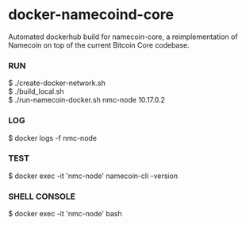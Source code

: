 # docker-namecoind-core
Automated dockerhub build for namecoin-core, a reimplementation of Namecoin on top of the current Bitcoin Core codebase. 

### RUN
$ ./create-docker-network.sh <br>
$ ./build_local.sh <br>
$ ./run-namecoin-docker.sh nmc-node 10.17.0.2<br>

### LOG
$ docker logs -f nmc-node  

### TEST
$ docker exec -it 'nmc-node' namecoin-cli -version

### SHELL CONSOLE
$ docker exec -it 'nmc-node' bash
